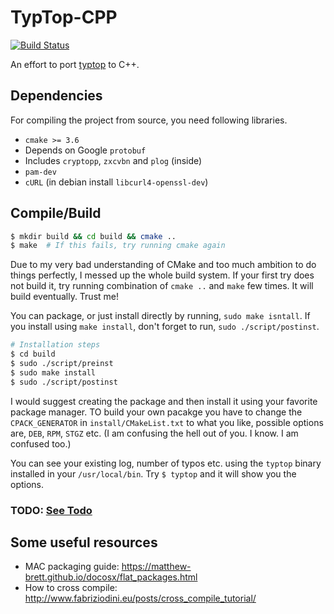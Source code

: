 # TypTop-CPP #
[![Build Status](https://travis-ci.org/rchatterjee/typtopcpp.svg?branch=master)](https://travis-ci.org/rchatterjee/typtopcpp)

An effort to port [typtop](https://github.com/rchatterjee/pam-typopw) to C++.

## Dependencies
For compiling the project from source, you need following libraries.
* `cmake >= 3.6`
* Depends on Google `protobuf`
* Includes `cryptopp`, `zxcvbn` and `plog` (inside)
* `pam-dev`
* `cURL` (in debian install `libcurl4-openssl-dev`)


## Compile/Build
```bash
$ mkdir build && cd build && cmake ..
$ make  # If this fails, try running cmake again
```

Due to my very bad understanding of CMake and too much ambition to do things
perfectly, I messed up the whole build system. If your first try does not build
it, try running combination of `cmake ..` and `make` few times. It will build
eventually. Trust me!

You can package, or just install directly by running, `sudo make isntall`.
If you install using `make install`, don't forget to run, `sudo ./script/postinst`.
```bash
# Installation steps 
$ cd build
$ sudo ./script/preinst
$ sudo make install 
$ sudo ./script/postinst
```


I would suggest creating the package and then install it using your favorite
package manager.  TO build your own pacakge you have to change the
`CPACK_GENERATOR` in `install/CMakeList.txt` to what you like, possible options
are, `DEB`, `RPM`, `STGZ` etc. (I am confusing the hell out of you. I know. I am
confused too.)

You can see your existing log, number of typos etc. using the `typtop` binary 
installed in your `/usr/local/bin`. Try `$ typtop` and it will show you the options. 


### TODO: [See Todo](./todo.md)

## Some useful resources
* MAC packaging guide: https://matthew-brett.github.io/docosx/flat_packages.html
* How to cross compile: http://www.fabriziodini.eu/posts/cross_compile_tutorial/

